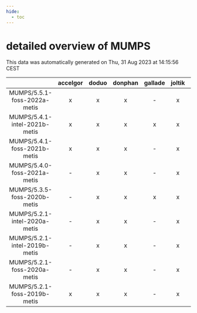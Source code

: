 ```yaml
---
hide:
  - toc
---
```


detailed overview of MUMPS
==========================


This data was automatically generated on Thu, 31 Aug 2023 at 14:15:56 CEST  

| |accelgor|doduo|donphan|gallade|joltik|skitty|swalot|victini|
| :---: | :---: | :---: | :---: | :---: | :---: | :---: | :---: | :---: |
|MUMPS/5.5.1-foss-2022a-metis|x|x|x|-|x|x|x|x|
|MUMPS/5.4.1-intel-2021b-metis|x|x|x|x|x|x|x|x|
|MUMPS/5.4.1-foss-2021b-metis|x|x|x|-|x|x|x|x|
|MUMPS/5.4.0-foss-2021a-metis|-|x|x|-|x|x|x|x|
|MUMPS/5.3.5-foss-2020b-metis|-|x|x|x|x|x|x|x|
|MUMPS/5.2.1-intel-2020a-metis|-|x|x|-|x|x|x|x|
|MUMPS/5.2.1-intel-2019b-metis|-|x|x|-|x|x|-|x|
|MUMPS/5.2.1-foss-2020a-metis|-|x|x|-|x|x|x|x|
|MUMPS/5.2.1-foss-2019b-metis|x|x|x|-|x|x|x|x|
